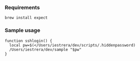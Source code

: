 ### Requirements
`brew install expect`

### Sample usage

```
function sshlogin() {
  local pw=$(</Users/iestrera/dev/scripts/.hiddenpassword)
  /Users/iestrera/dev/sample "$pw"
}
```
